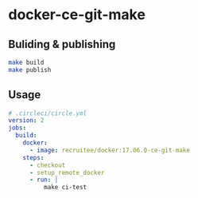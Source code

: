 # docker-ce-git-make

## Buliding & publishing

```bash
make build
make publish
```

## Usage

```yml
# .circleci/circle.yml
version: 2
jobs:
  build:
    docker:
      - image: recruitee/docker:17.06.0-ce-git-make
    steps:
      - checkout
      - setup_remote_docker
      - run: |
          make ci-test
```
